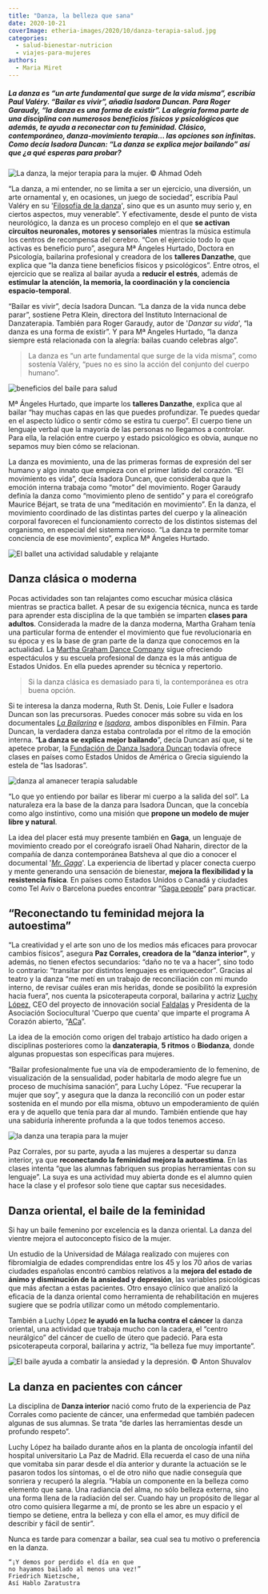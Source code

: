 ```yaml
---
title: "Danza, la belleza que sana"
date: 2020-10-21
coverImage: etheria-images/2020/10/danza-terapia-salud.jpg
categories: 
  - salud-bienestar-nutricion
  - viajes-para-mujeres
authors: 
  - Maria Miret
---
```


##### La danza es “un arte fundamental que surge de la vida misma”, escribía Paul Valéry. “Bailar es vivir”, añadía Isadora Duncan. Para Roger Garaudy, “la danza es una forma de existir”. La alegría forma parte de una disciplina con numerosos beneficios físicos y psicológicos que además, te ayuda a reconectar con tu feminidad. Clásico, contemporáneo, danza-movimiento terapia… las opciones son infinitas. Como decía Isadora Duncan: “La danza se explica mejor bailando” así que ¿a qué esperas para probar?

![](etheria-images/2020/10/danza-terapia-salud.jpg "La danza, la mejor terapia para la mujer. © Ahmad Odeh")

“La danza, a mi entender, no se limita a ser un ejercicio, una diversión, un arte 
ornamental y, en ocasiones, un juego de sociedad”, escribía Paul Valéry en su 
'[Filosofía de la 
danza](https://www.casadellibro.com/libro-filosofia-de-la-danza/9788497169882/4766046)', 
sino que es un asunto muy serio y, en ciertos aspectos, muy venerable”. Y efectivamente, 
desde el punto de vista neurológico, la danza es un proceso complejo en el que **se 
activan circuitos neuronales, motores y sensoriales** mientras la música estimula los 
centros de recompensa del cerebro. “Con el ejercicio todo lo que activas es beneficio 
puro”, asegura Mª Ángeles Hurtado, Doctora en Psicología, bailarina profesional y 
creadora de los **talleres Danzathe**, que explica que “la danza tiene beneficios 
físicos y psicológicos”. Entre otros, el ejercicio que se realiza al bailar ayuda a 
**reducir el estrés**, además de **estimular la atención, la memoria, la coordinación y 
la conciencia espacio-temporal**. 

“Bailar es vivir”, decía Isadora Duncan. “La danza de la vida nunca debe parar”, 
sostiene Petra Klein, directora del Instituto Internacional de Danzaterapia. También 
para Roger Garaudy, autor de '_Danzar su vida_', “la danza es una forma de existir”. Y 
para Mª Ángeles Hurtado, “la danza siempre está relacionada con la alegría: bailas 
cuando celebras algo”. 

> La danza es “un arte fundamental que surge de la vida misma”, como sostenía Valéry, 
> “pues no es sino la acción del conjunto del cuerpo humano”. 

![beneficios del baile para salud](etheria-images/2020/10/beneficios-bailar-salud.jpg "La danza es una forma de expresión del ser humano. © Leon Liu")

Mª Ángeles Hurtado, que imparte los **talleres Danzathe**, explica que al bailar “hay 
muchas capas en las que puedes profundizar. Te puedes quedar en el aspecto lúdico o 
sentir cómo se estira tu cuerpo”. El cuerpo tiene un lenguaje verbal que la mayoría de 
las personas no llegamos a controlar. Para ella, la relación entre cuerpo y estado 
psicológico es obvia, aunque no sepamos muy bien cómo se relacionan. 

La danza es movimiento, una de las primeras formas de expresión del ser humano y algo 
innato que empieza con el primer latido del corazón. “El movimiento es vida”, decía 
Isadora Duncan, que consideraba que la emoción interna trabaja como “motor” del 
movimiento. Roger Garaudy definía la danza como “movimiento pleno de sentido” y para el 
coreógrafo Maurice Béjart, se trata de una “meditación en movimiento”. En la danza, el 
movimiento coordinado de las distintas partes del cuerpo y la alineación corporal 
favorecen el funcionamiento correcto de los distintos sistemas del organismo, en 
especial del sistema nervioso. “La danza te permite tomar conciencia de ese movimiento”, 
explica Mª Ángeles Hurtado. 

![El ballet una actividad saludable y relajante](etheria-images/2020/10/ballet-danza-saludable.jpg "Nunca es tarde para aprender ballet. © Alexandre Dinaut")

## Danza clásica o moderna

Pocas actividades son tan relajantes como escuchar música clásica mientras se practica 
ballet. A pesar de su exigencia técnica, nunca es tarde para aprender esta disciplina de 
la que también se imparten **clases para adultos**. Considerada la madre de la danza 
moderna, Martha Graham tenía una particular forma de entender el movimiento que fue 
revolucionaria en su época y es la base de gran parte de la danza que conocemos en la 
actualidad. La [Martha Graham Dance Company](https://marthagraham.org/) sigue ofreciendo 
espectáculos y su escuela profesional de danza es la más antigua de Estados Unidos. En 
ella puedes aprender su técnica y repertorio. 

> Si la danza clásica es demasiado para ti, la contemporánea es otra buena opción. 

Si te interesa la danza moderna, Ruth St. Denis, Loie Fuller e Isadora Duncan son las 
precursoras. Puedes conocer más sobre su vida en los documentales [_La 
Bailarina_](https://www.filmin.es/pelicula/la-bailarina) e [_Isadora_](https://www.filmin.es/pelicula/isadora), 
ambos disponibles en Filmin. Para Duncan, la verdadera danza estaba controlada por el 
ritmo de la emoción interna. “**La danza se explica mejor bailando**”, decía Duncan así 
que, si te apetece probar, la [Fundación de Danza Isadora 
Duncan](https://isadoraduncan.org/) todavía ofrece clases en países como Estados Unidos 
de América o Grecia siguiendo la estela de “las Isadoras”. 

![danza al amanecer terapia saludable](etheria-images/2020/10/danza-al-amanecer-salud.jpg "Comienza el día, o acábalo, bailando. © Andrew Rice")

“Lo que yo entiendo por bailar es liberar mi cuerpo a la salida del sol”. La naturaleza 
era la base de la danza para Isadora Duncan, que la concebía como algo instintivo, como 
una misión que **propone un modelo de mujer libre y natural**. 

La idea del placer está muy presente también en **Gaga**, un lenguaje de movimiento 
creado por el coreógrafo israelí Ohad Naharin, director de la compañía de danza 
contemporánea Batsheva al que dio a conocer el documental '[_Mr. 
Gaga_](https://www.filmaffinity.com/es/film294303.html)'. La experiencia de libertad y 
placer conecta cuerpo y mente generando una sensación de bienestar, **mejora la 
flexibilidad y la resistencia física**. En países como Estados Unidos o Canadá y 
ciudades como Tel Aviv o Barcelona puedes encontrar “[Gaga 
people](https://marthagraham.org/)” para practicar. 

## “Reconectando tu feminidad mejora la autoestima”

“La creatividad y el arte son uno de los medios más eficaces para provocar cambios 
físicos”, asegura **Paz Corrales, creadora de la “danza interior”**, y además, no tienen 
efectos secundarios: “daño no te va a hacer”, sino todo lo contrario: “transitar por 
distintos lenguajes es enriquecedor”. Gracias al teatro y la danza “me metí en un 
trabajo de reconciliación con mi mundo interno, de revisar cuáles eran mis heridas, 
donde se posibilitó la expresión hacia fuera”, nos cuenta la psicoterapeuta corporal, 
bailarina y actriz [Luchy López](https://luchylopez.com/es/), CEO del proyecto de 
innovación social [Faldalas](https://luchylopez.com/es/faldalas/) y Presidenta de la 
Asociación Sociocultural 'Cuerpo que cuenta' que imparte el programa A Corazón abierto, 
“[ACa](https://luchylopez.com/es/programaacorazonabierto/)”. 

La idea de la emoción como origen del trabajo artístico ha dado origen a disciplinas 
posteriores como la **danzaterapia**, **5 ritmos** o **Biodanza**, donde algunas 
propuestas son específicas para mujeres. 

“Bailar profesionalmente fue una vía de empoderamiento de lo femenino, de visualización 
de la sensualidad, poder habitarla de modo alegre fue un proceso de muchísima sanación”, 
para Luchy López. “Fue recuperar la mujer que soy”, y asegura que la danza la reconcilió 
con un poder estar sostenida en el mundo por ella misma, obtuvo un empoderamiento de 
quién era y de aquello que tenía para dar al mundo. También entiende que hay una 
sabiduría inherente profunda a la que todos tenemos acceso. 

![la danza una terapia para la mujer](etheria-images/2020/10/danza-bienestar-salud.jpg "La danza como terapia. © Ketan Rajput")

Paz Corrales, por su parte, ayuda a las mujeres a despertar su danza interior, ya que 
**reconectando la feminidad mejora la autoestima**. En las clases intenta “que las 
alumnas fabriquen sus propias herramientas con su lenguaje”. La suya es una actividad 
muy abierta donde es el alumno quien hace la clase y el profesor solo tiene que captar 
sus necesidades. 

## Danza oriental, el baile de la feminidad

Si hay un baile femenino por excelencia es la danza oriental. La danza del vientre 
mejora el autoconcepto físico de la mujer. 

Un estudio de la Universidad de Málaga realizado con mujeres con fibromialgia de edades 
comprendidas entre los 45 y los 70 años de varias ciudades españolas encontró cambios 
relativos a la **mejora del estado de ánimo y disminución de la ansiedad y depresión**, 
las variables psicológicas que más afectan a estas pacientes. Otro ensayo clínico que 
analizó la eficacia de la danza oriental como herramienta de rehabilitación en mujeres 
sugiere que se podría utilizar como un método complementario. 

También a Luchy López **le ayudó en la lucha contra el cáncer** la danza oriental, una 
actividad que trabaja mucho con la cadera, el “centro neurálgico” del cáncer de cuello 
de útero que padeció. Para esta psicoterapeuta corporal, bailarina y actriz, “la belleza 
fue muy importante”. 

![](etheria-images/2020/10/danza-oriental-terapia.jpg "El baile ayuda a combatir la ansiedad y la depresión. © Anton Shuvalov")

## La danza en pacientes con cáncer

La disciplina de **Danza interior** nació como fruto de la experiencia de Paz Corrales 
como paciente de cáncer, una enfermedad que también padecen algunas de sus alumnas. Se 
trata “de darles las herramientas desde un profundo respeto”. 

Luchy López ha bailado durante años en la planta de oncología infantil del hospital 
universitario La Paz de Madrid. Ella recuerda el caso de una niña que vomitaba sin parar 
desde el día anterior y durante la actuación se le pasaron todos los síntomas, o el de 
otro niño que nadie conseguía que sonriera y recuperó la alegría. “Había un componente 
en la belleza como elemento que sana. Una radiancia del alma, no sólo belleza externa, 
sino una forma llena de la radiación del ser. Cuando hay un propósito de llegar al otro 
como quisiera llegarme a mí, de pronto se les abre un espacio y el tiempo se detiene, 
entra la belleza y con ella el amor, es muy difícil de describir y fácil de sentir”. 

Nunca es tarde para comenzar a bailar, sea cual sea tu motivo o preferencia en la danza. 

```
“¡Y demos por perdido el día en que
no hayamos bailado al menos una vez!”
Friedrich Nietzsche,
Así Hablo Zaratustra
```
